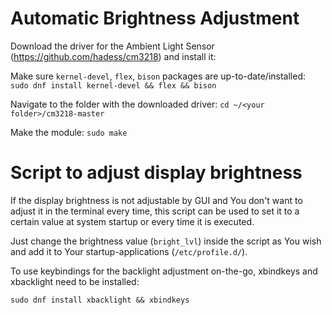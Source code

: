 # Automatic Brightness Adjustment
Download the driver for the Ambient Light Sensor (https://github.com/hadess/cm3218) and install it:

Make sure `kernel-devel`, `flex`, `bison` packages are up-to-date/installed:
`sudo dnf install kernel-devel && flex && bison`

Navigate to the folder with the downloaded driver:
`cd ~/<your folder>/cm3218-master`

Make the module:
`sudo make`

# Script to adjust display brightness

If the display brightness is not adjustable by GUI and You don't want to adjust it in the terminal every time, this script can be used to set it to a certain value at system startup or every time it is executed. 

Just change the brightness value (`bright_lvl`) inside the script as You wish and add it to Your startup-applications (`/etc/profile.d/`).

To use keybindings for the backlight adjustment on-the-go, xbindkeys and xbacklight need to be installed:

`sudo dnf install xbacklight && xbindkeys`
